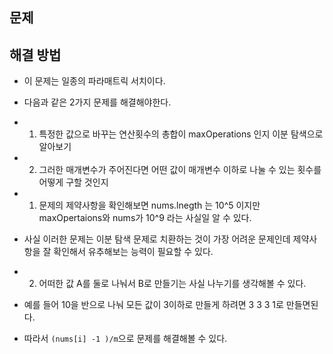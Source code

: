 ## 문제

## 해결 방법

- 이 문제는 일종의 파라매트릭 서치이다.
- 다음과 같은 2가지 문제를 해결해야한다.
- 1. 특정한 값으로 바꾸는 연산횟수의 총합이 maxOperations 인지 이분 탐색으로 알아보기
- 2. 그러한 매개변수가 주어진다면 어떤 값이 매개변수 이하로 나눌 수 있는 횟수를 어떻게 구할 것인지

- 1. 문제의 제약사항을 확인해보면 nums.lnegth 는 10^5 이지만 maxOpertaions와 nums가 10^9 라는 사실일 알 수 있다.
- 사실 이러한 문제는 이분 탐색 문제로 치환하는 것이 가장 어려운 문제인데 제약사항을 잘 확인해서 유추해보는 능력이 필요할 수 있다.
- 2. 어떠한 값 A를 둘로 나눠서 B로 만들기는 사실 나누기를 생각해볼 수 있다.
- 예를 들어 10을 반으로 나눠 모든 값이 3이하로 만들게 하려면 3 3 3 1로 만들면된다.
- 따라서 `(nums[i] -1 )/m`으로 문제를 해결해볼 수 있다.
